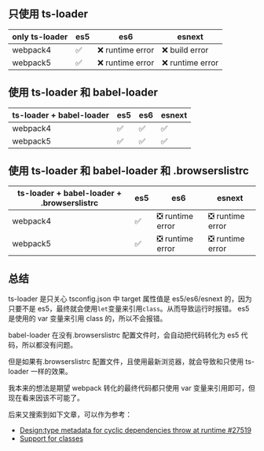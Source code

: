 ## 只使用 ts-loader

| only ts-loader | es5                | es6                                         | esnext                                      |
| -------------- | ------------------ | ------------------------------------------- | ------------------------------------------- |
| webpack4       | :white_check_mark: | :x: runtime error | :x: build error   |
| webpack5       | :white_check_mark: | :x: runtime error | :x: runtime error |

## 使用 ts-loader 和 babel-loader

| ts-loader + babel-loader | es5                | es6                | esnext             |
| ------------------------ | ------------------ | ------------------ | ------------------ |
| webpack4                 | :white_check_mark: | :white_check_mark: | :white_check_mark: |
| webpack5                 | :white_check_mark: | :white_check_mark: | :white_check_mark: |

## 使用 ts-loader 和 babel-loader 和 .browserslistrc

| ts-loader + babel-loader + .browserslistrc | es5                | es6                                         | esnext                                      |
| ------------------------------------------ | ------------------ | ------------------------------------------- | ------------------------------------------- |
| webpack4                                   | :white_check_mark: | :negative_squared_cross_mark: runtime error | :negative_squared_cross_mark: runtime error |
| webpack5                                   | :white_check_mark: | :negative_squared_cross_mark: runtime error | :negative_squared_cross_mark: runtime error |

## 总结

ts-loader 是只关心 tsconfig.json 中 target 属性值是 es5/es6/esnext 的，因为只要不是 es5，最终就会使用`let`变量来引用`class`。从而导致运行时报错。
es5 是使用的 var 变量来引用 class 的，所以不会报错。

babel-loader 在没有.browserslistrc 配置文件时，会自动把代码转化为 es5 代码，所以都没有问题。

但是如果有.browserslistrc 配置文件，且使用最新浏览器，就会导致和只使用 ts-loader 一样的效果。

我本来的想法是期望 webpack 转化的最终代码都只使用 var 变量来引用即可，但现在看来因该不可能了。

后来又搜索到如下文章，可以作为参考：

- [Design:type metadata for cyclic dependencies throw at runtime #27519](https://github.com/microsoft/TypeScript/issues/27519)
- [Support for classes](https://github.com/inversify/InversifyJS/blob/master/wiki/classes_as_id.md#known-limitation-classes-as-identifiers-and-circular-dependencies)
